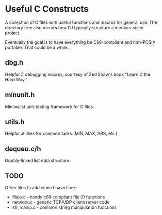 # Useful C Constructs #

A collection of C files with useful functions and macros for general use.
The directory tree also mirrors how I'd typically structure
a medium-sized project.

Eventually the goal is to have everything be C89-compliant and non-POSIX
portable. That could be a while...

## dbg.h

Helpful C debugging macros, courtesy of Zed Shaw's book "Learn C the Hard Way."

## minunit.h

Minimalist unit-testing framework for C files.

## utils.h

Helpful utilities for common tasks (MIN, MAX, ABS, etc.)

## dequeu.c/h

Doubly-linked list data structure.

## TODO

Other files to add when I have time:
- fileio.c - handy c89 compliant file IO functions
- network.c - generic TCP/UDP client/server code
- str_manip.c - common string manipulation functions